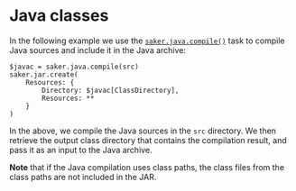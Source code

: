 # Java classes

In the following example we use the [`saker.java.compile()`](root:/saker.java.compiler/taskdoc/saker.java.compile.html) task to compile Java sources and include it in the Java archive:

```sakerscript
$javac = saker.java.compile(src)
saker.jar.create(
	Resources: {
		Directory: $javac[ClassDirectory],
		Resources: **
	}
)
```

In the above, we compile the Java sources in the `src` directory. We then retrieve the output class directory that contains the compilation result, and pass it as an input to the Java archive.

**Note** that if the Java compilation uses class paths, the class files from the class paths are not included in the JAR.
